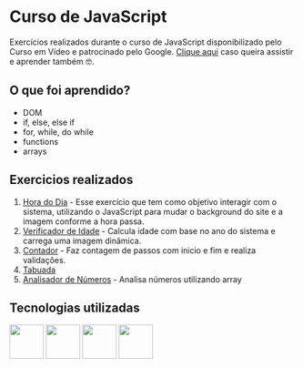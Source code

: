 # Curso de JavaScript
Exercícios realizados durante o curso de JavaScript disponibilizado pelo Curso em Vídeo e patrocinado pelo Google. [Clique aqui](https://www.cursoemvideo.com/curso/javascript/) caso queira assistir e aprender também :nerd_face:.

## O que foi aprendido?
- DOM
- if, else, else if
- for, while, do while
- functions
- arrays

## Exercicios realizados
1. [Hora do Dia](https://github.com/isabellegomesv/javascript-cursoemvideo/tree/master/aula012-ex/ex014) - Esse exercício que tem como objetivo interagir com o sistema, utilizando o JavaScript para mudar o background do site e a imagem conforme a hora passa.
2. [Verificador de Idade](https://github.com/isabellegomesv/javascript-cursoemvideo/tree/master/aula012-ex/ex015) - Calcula idade com base no ano do sistema e carrega uma imagem dinâmica.
3. [Contador](https://github.com/isabellegomesv/javascript-cursoemvideo/tree/master/aula14-ex/ex016) - Faz contagem de passos com inicio e fim e realiza validações.
4. [Tabuada](https://github.com/isabellegomesv/javascript-cursoemvideo/tree/master/aula14-ex/ex017)
5. [Analisador de Números](https://github.com/isabellegomesv/javascript-cursoemvideo/tree/master/aula16ex/ex018) - Analisa números utilizando array

## Tecnologias utilizadas
<img src="https://cdn.jsdelivr.net/gh/devicons/devicon/icons/javascript/javascript-original.svg" width="60px" height="60px"/> <img src="https://cdn.jsdelivr.net/gh/devicons/devicon/icons/nodejs/nodejs-original.svg" width="60px" height="60px"/> <img src="https://cdn.jsdelivr.net/gh/devicons/devicon/icons/html5/html5-original-wordmark.svg" width="60px" height="60px"/> <img src="https://cdn.jsdelivr.net/gh/devicons/devicon/icons/css3/css3-original-wordmark.svg" width="60px" height="60px"/>
